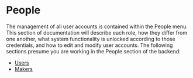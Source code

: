 # People

The management of all user accounts is contained within the People menu. This section of documentation will describe each role, how they differ from one another, what system functionality is unlocked according to those credentials, and how to edit and modify user accounts. The following sections presume you are working in the People section of the backend:

*	[Users](users.md)
*	[Makers](makers.md)